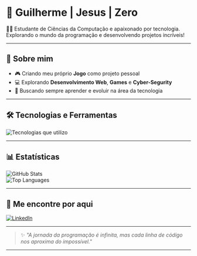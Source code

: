 # 🚀 Guilherme | Jesus | Zero  

👨‍💻 Estudante de Ciências da Computação e apaixonado por tecnologia. Explorando o mundo da programação e desenvolvendo projetos incríveis!  

---

## 🌟 Sobre mim  
- 🎮 Criando meu próprio **Jogo** como projeto pessoal  
- 💻 Explorando **Desenvolvimento Web**, **Games** e **Cyber-Segurity**  
- 🚀 Buscando sempre aprender e evoluir na área da tecnologia  

---

## 🛠️ Tecnologias e Ferramentas  

<div style="display: flex;">
  <img src="https://skillicons.dev/icons?i=godot,vscode,html,css,js,python,java,c#&theme=dark" alt="Tecnologias que utilizo">
</div>

---

## 📊 Estatísticas  

![GitHub Stats](https://github-readme-stats.vercel.app/api?username=n-Gyu&show_icons=true&theme=radical)  
![Top Languages](https://github-readme-stats.vercel.app/api/top-langs/?username=n-Gyu&layout=compact&theme=radical)  

---

## 🔗 Me encontre por aqui  
[![LinkedIn](https://img.shields.io/badge/-LinkedIn-blue?style=for-the-badge&logo=linkedin)](https://www.linkedin.com/in/jesusguilherme)  

---

> ✨ *"A jornada da programação é infinita, mas cada linha de código nos aproxima do impossível."*  

---
